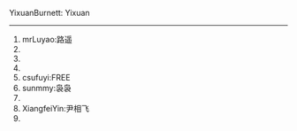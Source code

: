 YixuanBurnett: Yixuan

----------
1. mrLuyao:路遥  
2.  
3.   
4.   
5. csufuyi:FREE
6. sunmmy:袅袅
7. 
8. XiangfeiYin:尹相飞
9.  
